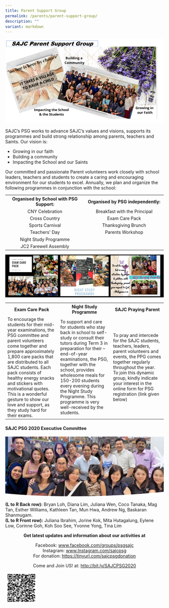 ```yaml
---
title: Parent Support Group
permalink: /parents/parent-support-group/
description: ""
variant: markdown
---
```

<img src="/images/ps1.png">
<p>SAJC’s PSG works to advance SAJC’s values and visions, supports its programmes and build strong relationship among parents, teachers and Saints. Our vision is:</p>
<ul>
<li>Growing in our faith</li>
<li>Building a community</li>
<li>Impacting the School and our Saints</li>
</ul>
<p>Our committed and passionate Parent volunteers work closely with school leaders, teachers and students to create a caring and encouraging environment for our students to excel. Annually, we plan and organize the following programmes in conjunction with the school:</p>
<table>
<tbody>
<tr>
<th style="text-align: center;" width="50%">Organised by School with PSG Support:</th>
<th style="text-align: center;" width="50%">Organised by PSG independently:</th>
</tr>
<tr>
<td style="text-align: center;">CNY Celebration</td>
<td style="text-align: center;">Breakfast with the Principal</td>
</tr>
<tr>
<td style="text-align: center;">Cross Country</td>
<td style="text-align: center;">Exam Care Pack</td>
</tr>
<tr>
<td style="text-align: center;">Sports Carnival</td>
<td style="text-align: center;">Thanksgiving Brunch</td>
</tr>
<tr>
<td style="text-align: center;">Teachers' Day</td>
<td style="text-align: center;">Parents Workshop</td>
</tr>
<tr>
<td style="text-align: center;">Night Study Programme</td>
</tr>
<tr>
<td style="text-align: center;">JC2 Farewell Assembly</td>
</tr>
</tbody>
</table>
<img src="/images/ps2.png">
<table>
<tbody>
<tr>
<th style="text-align: center;" width="33%">Exam Care Pack</th>
<th style="text-align: center;" width="33%">Night Study Programme</th>
<th style="text-align: center;" width="33%">SAJC Praying Parent</th>
</tr>
<tr>
<td>To encourage the students for their mid-year examinations, the PSG committee and parent volunteers come together and prepare approximately 1,800 care packs that are distributed to all SAJC students. Each pack consists of healthy energy snacks and stickers with motivational quotes. This is a wonderful gesture to show our love and support, as they study hard for their exams.</td>
<td>To support and care for students who stay back in school to self-study or consult their tutors during Term 3 in preparation for their –end-of-year examinations, the PSG, together with the school, provides wholesome meals for 150-200 students every evening during the Night Study Programme. This programme is very well-received by the students.</td>
<td>To pray and intercede for the SAJC students, teachers, leaders, parent volunteers and events, the PPG comes together regularly throughout the year. To join this dynamic group, kindly indicate your interest in the online form for PSG registration (link given below)</td>
</tr>
</tbody>
</table>
<h4><strong>SAJC PSG 2020 Executive Committee</strong></h4>
<img src="/images/ps3.png">
<p><strong>(L to R Back row):</strong>&nbsp;Bryan Loh, Diana Lim, Juliana Wen, Coco Tanaka, Mag Tan, Esther Williams, Kathleen Tan, Mun Hwa, Andrew Ng, Baskaran Shanmugam.<br><strong>(L to R Front row):</strong>&nbsp;Juliana Ibrahim, Jorine Kok, Mita Hutagalung, Eylene Low, Corinne Goh, Koh Soo See, Yvonne Yong, Tina Lim</p>
<p style="text-align: center;"><strong>Get latest updates and information about our activities at</strong></p>
<p style="text-align: center;">Facebook:&nbsp;<a href="http://www.facebook.com/groups/psgsajc" target="_blank" rel="noopener">www.facebook.com/groups/psgsajc</a><br>Instagram:&nbsp;<a href="http://www.instagram.com/sajcpsg" target="_blank" rel="noopener">www.Instagram.com/sajcpsg</a><br>For donation:&nbsp;<a href="https://tinyurl.com/sajcpsgdonation" target="_blank" rel="noopener">https://tinyurl.com/sajcpsgdonation</a></p>
<p style="text-align: center;">Come and Join US! at:&nbsp;<a href="http://bit.ly/SAJCPSG2020" target="_blank" rel="noopener">http://bit.ly/SAJCPSG2020</a></p>
<img style="width: 20%;" src="/images/ps4.jpg">